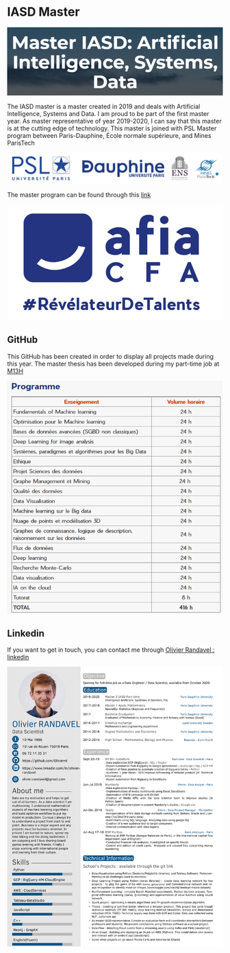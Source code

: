 # IASD Master

![Alt text](IASD.png?raw=true "Title")

The IASD master is a master created in 2019 and deals with Artificial Intelligence, Systems and Data. 
I am proud to be part of the first master year. As master representative of year 2019-2020, I can say that this master 
is at the cutting edge of technology. This master is joined with PSL Master program between Paris-Dauphine, École 
normale supérieure, and Mines ParisTech
 
![Alt text](logo_dauphine.png?raw=true)

The master program can be found through this [link](https://www.lamsade.dauphine.fr/wp/iasd/en/)

![Alt text](afia.png?raw=true)

## GitHub

This GitHub has been created in order to display all projects made during this year. The master thesis has been developed
during my part-time job at [M13H](https://www.m13h.com/fr/)

![Alt text](program.png?raw=true "Title")

## Linkedin

If you want to get in touch, you can contact me through [Olivier Randavel : linkedin](https://www.linkedin.com/in/olivier-randavel/)

![Alt text](CV_Olivier_Randavel.png?raw=true)
